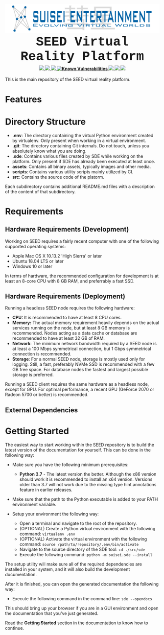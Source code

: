 <h1 align="center">
    <a name="logo" href="https://www.suiseientertainment.com">
        <img src="https://raw.githubusercontent.com/suisei-entertainment/seed/release/assets/suisei_logo_big.png"
             alt="Suisei Entertainment"
             width="1000">
    </a>
    <br>
    <div style="height:80px;font-family:courier;font-size:150%"> SEED Virtual Reality Platform </div>
</h1>

<div align="center">
    <h4>
        <a href="https://travis-ci.org/suisei-entertainment/seed">
            <img src="https://travis-ci.org/suisei-entertainment/seed.svg?branch=development"/>
        </a>
        <a href="https://codeclimate.com/github/suisei-entertainment/seed/test_coverage">
          <img src="https://api.codeclimate.com/v1/badges/f3851432c921cac51934/test_coverage" />
        </a>
        <a href="https://codeclimate.com/github/suisei-entertainment/seed/maintainability">
          <img src="https://api.codeclimate.com/v1/badges/f3851432c921cac51934/maintainability" />
        </a>
        <a href="https://snyk.io/test/github/suisei-entertainment/seed?targetFile=requirements.txt">
          <img src="https://snyk.io/test/github/suisei-entertainment/seed/badge.svg?targetFile=requirements.txt" alt="Known Vulnerabilities" data-canonical-src="https://snyk.io/test/github/suisei-entertainment/seed?targetFile=requirements.txt" style="max-width:100%;">
        </a>
        <a href="https://github.com/suisei-entertainment/stargazers">
            <img src="https://img.shields.io/github/stars/suisei-entertainment/seed.svg?style=plasticr"/>
        </a>
        <a href="href="https://github.com/suisei-entertainment/seed/commits/developmen">
            <img src="https://img.shields.io/github/last-commit/suisei-entertainment/seed.svg?style=plasticr"/>
        </a>
        <a href="href="https://github.com/suisei-entertainment/seed/commits/development">
            <img src="https://img.shields.io/github/license/suisei-entertainment/seed.svg?style=plasticr"/>
        </a>
    </h4>
</div>

This is the main repository of the SEED virtual reality platform.

# Features

# Directory Structure

+ **.env**: The directory containing the virtual Python environment created by
virtualenv. Only present when working in a virtual environment.
+ **.git**: The directory containing Git internals. Do not touch, unless you
absolutely know what you are doing.
+ **.sde**: Contains various files created by SDE while working on the platform. Only present if SDE has already been executed at least once.
+ **assets**: Contains all binary assets, typically images and other media.
+ **scripts**: Contains various utility scripts mainly utilized by CI.
+ **src**: Contains the source code of the platorm.

Each subdirectory contains additional README.md files with a description of
the content of that subdirectory.

# Requirements

## Hardware Requirements (Development)

Working on SEED requires a fairly recent computer with one of
the following supported operating systems:

* Apple Mac OS X 10.13.2 'High Sierra' or later
* Ubuntu 18.04 LTS or later
* Windows 10 or later

In terms of hardware, the recommended configuration for development is at
least an 8-core CPU with 8 GB RAM, and preferrably a fast SSD.

## Hardware Requirements (Deployment)

Running a headless SEED node requires the following hardware:

* **CPU:** It is recommended to have at least 8 CPU cores.
* **Memory:** The actual memory requirement heavily depends on the actual
services running on the node, but at least 8 GB memory is recommended. Nodes
acting as a data cache or database are recommended to have at least 32 GB of
RAM.
* **Network**: The minimum network bandwidth required by a SEED node is at least a 100 Mbps symmetrical connection, but 1 Gbps symmetrical connection is
recommended.
* **Storage**: For a normal SEED node, storage is mostly used only for
logging. Still, a fast, preferably NVMe SSD is recommended with a few GB free
space. For database nodes the fastest and largest possible storage is
preferred.

Running a SEED client requires the same hardware as a headless node, except for GPU. For optimal performance, a recent GPU (GeForce 2070 or Radeon 5700 or
better) is recommended.

## External Dependencies

# Getting Started

The easiest way to start working within the SEED repository is to
build the latest version of the documentation for yourself. This can be done
in the following way:

+ Make sure you have the following minimum prerequisites:
    + **Python 3.7** - The latest version the better. Although the x86 version
                       should work it is recommended to install an x64 version.
                       Versions older than 3.7 will not work due to the missing
                       type hint annotations feature in earlier releases.

+ Make sure that the path to the Python executable is added to your PATH
environment variable.

+ Setup your environment the following way:
    + Open a terminal and navigate to the root of the repository.
    + (OPTIONAL) Create a Python virtual environment with the following
    command: `virtualenv .env`
    + (OPTIONAL) Activate the virtual environment with the following command:
    `source /path/to/repository/.env/bin/activate`
    + Navigate to the source directory of the SDE tool: `cd ./src/sde`
    + Execute the following command: `python -m suisei.sde --install`

The setup utility will make sure all of the required dependencies are
installed in your system, and it will also build the development documentation.

After it is finished, you can open the generated documentation
the following way:

  + Execute the following command in the command line:
        `sde --opendocs`

This should bring up your browser if you are in a GUI environment and open the
documentation that you've just generated.

Read the **Getting Started** section in the documentation to know how to
continue.

